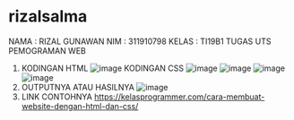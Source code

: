 # rizalsalma
NAMA 	:	RIZAL GUNAWAN
NIM	:	311910798
KELAS	:	TI19B1
TUGAS UTS PEMOGRAMAN WEB
1. KODINGAN HTML
![image](https://user-images.githubusercontent.com/81961972/116958608-67816480-acc5-11eb-8b2e-312e0c750c69.png)
KODINGAN CSS
![image](https://user-images.githubusercontent.com/81961972/116958642-808a1580-acc5-11eb-8947-1829fc852120.png)
![image](https://user-images.githubusercontent.com/81961972/116958652-85e76000-acc5-11eb-99c6-6fea2ae64eae.png)
![image](https://user-images.githubusercontent.com/81961972/116958660-8b44aa80-acc5-11eb-8a7c-af46b28a7d8b.png)
![image](https://user-images.githubusercontent.com/81961972/116958667-93044f00-acc5-11eb-9e96-b9ab911cbbed.png)
3. OUTPUTNYA ATAU HASILNYA
![image](https://user-images.githubusercontent.com/81961972/116958698-a7e0e280-acc5-11eb-9665-5db04ee2413a.png)
4. LINK CONTOHNYA
https://kelasprogrammer.com/cara-membuat-website-dengan-html-dan-css/

